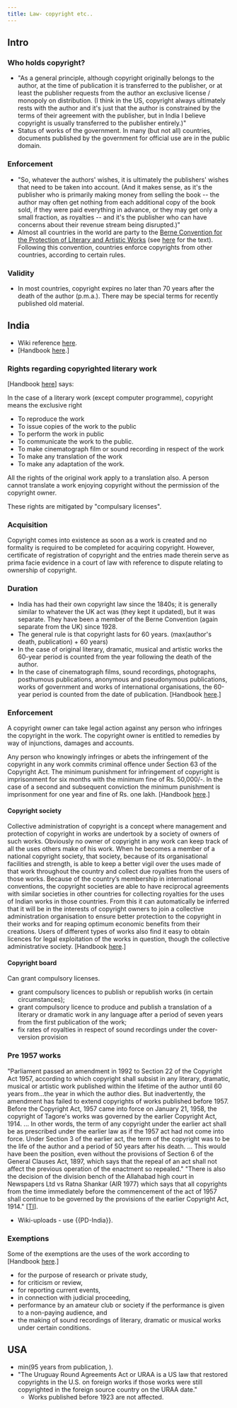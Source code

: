 ```yaml
---
title: Law- copyright etc..
---
```


## Intro
### Who holds copyright?
- "As a general principle, although copyright originally belongs to the author, at the time of publication it is transferred to the publisher, or at least the publisher requests from the author an exclusive license / monopoly on distribution. (I think in the US, copyright always ultimately rests with the author and it's just that the author is constrained by the terms of their agreement with the publisher, but in India I believe copyright is usually transferred to the publisher entirely.)"
- Status of works of the government. In many (but not all) countries, documents published by the government for official use are in the public domain.

### Enforcement
- "So, whatever the authors' wishes, it is ultimately the publishers' wishes that need to be taken into account. (And it makes sense, as it's the publisher who is primarily making money from selling the book -- the author may often get nothing from each additional copy of the book sold, if they were paid everything in advance, or they may get only a small fraction, as royalties -- and it's the publisher who can have concerns about their revenue stream being disrupted.)"
- Almost all countries in the world are party to the [Berne Convention for the Protection of Literary and Artistic Works](https://en.wikipedia.org/wiki/Berne_Convention_for_the_Protection_of_Literary_and_Artistic_Works) (see [here](http://www.wipo.int/treaties/en/ip/berne/index.html) for the text). Following this convention, countries enforce copyrights from other countries, according to certain rules.

### Validity
- In most countries, copyright expires no later than 70 years after the death of the author (p.m.a.). There may be special terms for recently published old material.

## India
- Wiki reference [here](https://commons.wikimedia.org/wiki/Commons:Copyright_rules_by_territory#India).
- \[Handbook [here](http://copyright.gov.in/Documents/handbook.html).\]

### Rights regarding copyrighted literary work
\[Handbook [here](http://copyright.gov.in/Documents/handbook.html)\] says:

In the case of a literary work (except computer programme), copyright means the exclusive right
- To reproduce the work
- To issue copies of the work to the public
- To perform the work in public
- To communicate the work to the public.
- To make cinematograph film or sound recording in respect of the work
- To make any translation of the work
- To make any adaptation of the work.

All the rights of the original work apply to a translation also. A person cannot translate a work enjoying copyright without the permission of the copyright owner.

These rights are mitigated by "compulsary licenses".

### Acquisition
Copyright comes into existence as soon as a work is created and no formality is required to be completed for acquiring copyright. However, certificate of registration of copyright and the entries made therein serve as prima facie evidence in a court of law with reference to dispute relating to ownership of copyright.

### Duration
- India has had their own copyright law since the 1840s; it is generally similar to whatever the UK act was (they kept it updated), but it was separate. They have been a member of the Berne Convention (again separate from the UK) since 1928.
- The general rule is that copyright lasts for 60 years.  (max(author's death, publication) + 60 years)
- In the case of original literary, dramatic, musical and artistic works the 60-year period is counted from the year following the death of the author.
- In the case of cinematograph films, sound recordings, photographs, posthumous publications, anonymous and pseudonymous publications, works of government and works of international organisations, the 60-year period is counted from the date of publication. \[Handbook [here](http://copyright.gov.in/Documents/handbook.html).\]

### Enforcement
A copyright owner can take legal action against any person who infringes the copyright in the work. The copyright owner is entitled to remedies by way of injunctions, damages and accounts.

Any person who knowingly infringes or abets the infringement of the copyright in any work commits criminal offence under Section 63 of the Copyright Act. The minimum punishment for infringement of copyright is imprisonment for six months with the minimum fine of Rs. 50,000/-. In the case of a second and subsequent conviction the minimum punishment is imprisonment for one year and fine of Rs. one lakh. \[Handbook [here](http://copyright.gov.in/Documents/handbook.html).\]

#### Copyright society
Collective administration of copyright is a concept where management and protection of copyright in works are undertook by a society of owners of such works. Obviously no owner of copyright in any work can keep track of all the uses others make of his work. When he becomes a member of a national copyright society, that society, because of its organisational facilities and strength, is able to keep a better vigil over the uses made of that work throughout the country and collect due royalties from the users of those works. Because of the country’s membership in international conventions, the copyright societies are able to have reciprocal agreements with similar societies in other countries for collecting royalties for the uses of Indian works in those countries. From this it can automatically be inferred that it will be in the interests of copyright owners to join a collective administration organisation to ensure better protection to the copyright in their works and for reaping optimum economic benefits from their creations. Users of different types of works also find it easy to obtain licences for legal exploitation of the works in question, though the collective administrative society.
\[Handbook [here](http://copyright.gov.in/Documents/handbook.html).\]

#### Copyright board
Can grant compulsory licenses.

- grant compulsory licences to publish or republish works (in certain circumstances);
- grant compulsory licence to produce and publish a translation of a literary or dramatic work in any language after a period of seven years from the first publication of the work;
- fix rates of royalties in respect of sound recordings under the cover-version provision

### Pre 1957 works
"Parliament passed an amendment in 1992 to Section 22 of the Copyright Act 1957, according to which copyright shall subsist in any literary, dramatic, musical or artistic work published within the lifetime of the author until 60 years from...the year in which the author dies. But inadvertently, the amendment has failed to extend copyrights of works published before 1957. Before the Copyright Act, 1957 came into force on January 21, 1958, the copyright of Tagore's works was governed by the earlier Copyright Act, 1914. ... In other words, the term of any copyright under the earlier act shall be as prescribed under the earlier law as if the 1957 act had not come into force. Under Section 3 of the earlier act, the term of the copyright was to be the life of the author and a period of 50 years after his death. ... This would have been the position, even without the provisions of Section 6 of the General Clauses Act, 1897, which says that the repeal of an act shall not affect the previous operation of the enactment so repealed." "There is also the decision of the division bench of the Allahabad high court in Newspapers Ltd vs Ratna Shankar (AIR 1977) which says that all copyrights from the time immediately before the commencement of the act of 1957 shall continue to be governed by the provisions of the earlier Copyright Act, 1914." \[[TI](https://www.telegraphindia.com/1020729/editoria.htm#head4)\]. 

- Wiki-uploads - use {{PD-India}}.

### Exemptions
Some of the exemptions are the uses of the work according to \[Handbook [here](http://copyright.gov.in/Documents/handbook.html).\]

- for the purpose of research or private study,
- for criticism or review,
- for reporting current events,
- in connection with judicial proceeding,
- performance by an amateur club or society if the performance is given to a non-paying audience, and
- the making of sound recordings of literary, dramatic or musical works under certain conditions.

## USA
- min(95 years from publication, ).
- "The Uruguay Round Agreements Act or URAA is a US law that restored copyrights in the U.S. on foreign works if those works were still copyrighted in the foreign source country on the URAA date."
    - Works published before 1923 are not affected.